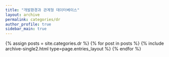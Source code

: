 ```yaml
---
title: "개발환경과 관계형 데이터베이스"
layout: archive
permalink: categories/dr
author_profile: true
sidebar_main: true
---
```



{% assign posts = site.categories.dr %}
{% for post in posts %} {% include archive-single2.html type=page.entries_layout %} {% endfor %}

